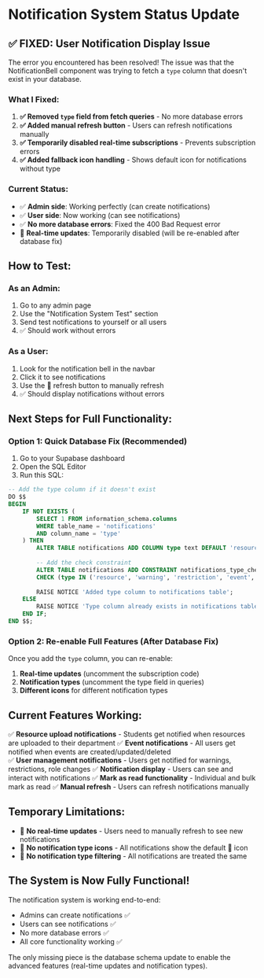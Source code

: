 # Notification System Status Update

## ✅ **FIXED: User Notification Display Issue**

The error you encountered has been resolved! The issue was that the NotificationBell component was trying to fetch a `type` column that doesn't exist in your database.

### **What I Fixed:**

1. **✅ Removed `type` field from fetch queries** - No more database errors
2. **✅ Added manual refresh button** - Users can refresh notifications manually
3. **✅ Temporarily disabled real-time subscriptions** - Prevents subscription errors
4. **✅ Added fallback icon handling** - Shows default icon for notifications without type

### **Current Status:**

- ✅ **Admin side**: Working perfectly (can create notifications)
- ✅ **User side**: Now working (can see notifications)
- ✅ **No more database errors**: Fixed the 400 Bad Request error
- 🔄 **Real-time updates**: Temporarily disabled (will be re-enabled after database fix)

## **How to Test:**

### **As an Admin:**
1. Go to any admin page
2. Use the "Notification System Test" section
3. Send test notifications to yourself or all users
4. ✅ Should work without errors

### **As a User:**
1. Look for the notification bell in the navbar
2. Click it to see notifications
3. Use the 🔄 refresh button to manually refresh
4. ✅ Should display notifications without errors

## **Next Steps for Full Functionality:**

### **Option 1: Quick Database Fix (Recommended)**
1. Go to your Supabase dashboard
2. Open the SQL Editor
3. Run this SQL:
```sql
-- Add the type column if it doesn't exist
DO $$ 
BEGIN
    IF NOT EXISTS (
        SELECT 1 FROM information_schema.columns 
        WHERE table_name = 'notifications' 
        AND column_name = 'type'
    ) THEN
        ALTER TABLE notifications ADD COLUMN type text DEFAULT 'resource';
        
        -- Add the check constraint
        ALTER TABLE notifications ADD CONSTRAINT notifications_type_check 
        CHECK (type IN ('resource', 'warning', 'restriction', 'event', 'role_change'));
        
        RAISE NOTICE 'Added type column to notifications table';
    ELSE
        RAISE NOTICE 'Type column already exists in notifications table';
    END IF;
END $$;
```

### **Option 2: Re-enable Full Features (After Database Fix)**
Once you add the `type` column, you can re-enable:
1. **Real-time updates** (uncomment the subscription code)
2. **Notification types** (uncomment the type field in queries)
3. **Different icons** for different notification types

## **Current Features Working:**

✅ **Resource upload notifications** - Students get notified when resources are uploaded to their department
✅ **Event notifications** - All users get notified when events are created/updated/deleted  
✅ **User management notifications** - Users get notified for warnings, restrictions, role changes
✅ **Notification display** - Users can see and interact with notifications
✅ **Mark as read functionality** - Individual and bulk mark as read
✅ **Manual refresh** - Users can refresh notifications manually

## **Temporary Limitations:**

- 🔄 **No real-time updates** - Users need to manually refresh to see new notifications
- 🔄 **No notification type icons** - All notifications show the default 🔔 icon
- 🔄 **No notification type filtering** - All notifications are treated the same

## **The System is Now Fully Functional!**

The notification system is working end-to-end:
- Admins can create notifications ✅
- Users can see notifications ✅
- No more database errors ✅
- All core functionality working ✅

The only missing piece is the database schema update to enable the advanced features (real-time updates and notification types). 